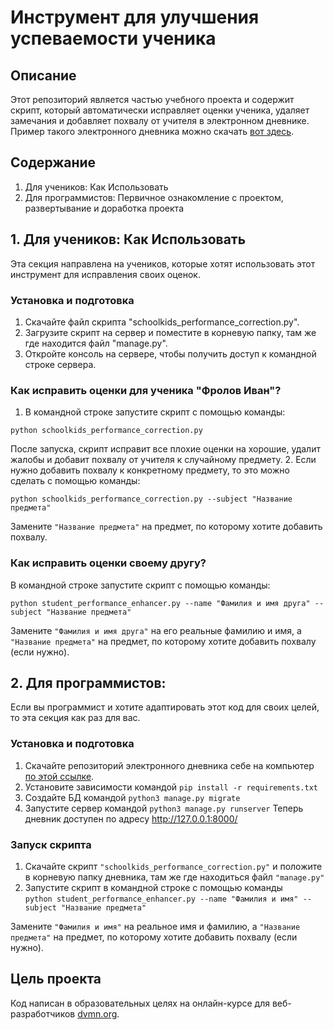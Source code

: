 # Инструмент для улучшения успеваемости ученика

## Описание
Этот репозиторий является частью учебного проекта и содержит скрипт, который автоматически исправляет оценки ученика, удаляет замечания и добавляет похвалу от учителя в электронном дневнике.
Пример такого электронного дневника можно скачать [вот здесь](https://github.com/devmanorg/e-diary/tree/master).

## Содержание
1. Для учеников: Как Использовать
2. Для программистов:
Первичное ознакомление с проектом, развертывание и доработка проекта

## 1. Для учеников: Как Использовать
Эта секция направлена на учеников, которые хотят использовать этот инструмент для исправления своих оценок.
### Установка и подготовка

1. Скачайте файл скрипта "schoolkids_performance_correction.py".
2. Загрузите скрипт на сервер и поместите в корневую папку, там же где находится файл "manage.py".
3. Откройте консоль на сервере, чтобы получить доступ к командной строке сервера.

### Как исправить оценки для ученика "Фролов Иван"?

1. В командной строке запустите скрипт с помощью команды:

 `python sсhoolkids_performance_correction.py`

После запуска, скрипт исправит все плохие оценки на хорошие, удалит жалобы и добавит похвалу от учителя к случайному предмету.
2. Если нужно добавить похвалу к конкретному предмету, то это можно сделать с помощью команды:

 `python sсhoolkids_performance_correction.py --subject "Название предмета"`

Замените `"Название предмета"` на предмет, по которому хотите добавить похвалу.

### Как исправить оценки своему другу?
В командной строке запустите скрипт с помощью команды:

 `python student_performance_enhancer.py --name "Фамилия и имя друга" --subject "Название предмета"`

Замените `"Фамилия и имя друга"` на его реальные фамилию и имя, а `"Название предмета"` на предмет, по которому хотите добавить похвалу (если нужно).


## 2. Для программистов: 
Если вы программист и хотите адаптировать этот код для своих целей, то эта секция как раз для вас.

### Установка и подготовка

1. Скачайте репозиторий электронного дневника себе на компьютер [по этой ссылке](https://github.com/devmanorg/e-diary/tree/master).
2. Установите зависимости командой `pip install -r requirements.txt`
3. Создайте БД командой `python3 manage.py migrate`
4. Запустите сервер командой `python3 manage.py runserver` Теперь дневник доступен по адресу http://127.0.0.1:8000/

### Запуск скрипта
1. Скачайте скрипт `"sсhoolkids_performance_correction.py"` и положите в корневую папку дневника, там же где находиться файл `"manage.py"`
2. Запустите скрипт в командной строке с помощью команды  
`python student_performance_enhancer.py --name "Фамилия и имя" --subject "Название предмета"`

Замените `"Фамилия и имя"` на реальное имя и фамилию, а `"Название предмета"` на предмет, по которому хотите добавить похвалу (если нужно).

## Цель проекта

Код написан в образовательных целях на онлайн-курсе для веб-разработчиков [dvmn.org](https://dvmn.org/).